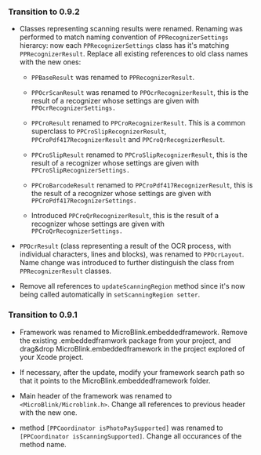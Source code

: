 ### Transition to 0.9.2

- Classes representing scanning results were renamed. Renaming was performed to match naming convention of `PPRecognizerSettings` hierarcy: now each `PPRecognizerSettings` class has it's matching `PPRecognizerResult`. Replace all existing references to old class names with the new ones:

	- `PPBaseResult` was renamed to `PPRecognizerResult`. 

	- `PPOcrScanResult` was renamed to `PPOcrRecognizerResult`, this is the result of a recognizer whose settings are given with `PPOcrRecognizerSettings.`

	- `PPCroResult` renamed to `PPCroRecognizerResult`. This is a common superclass to `PPCroSlipRecognizerResult`, `PPCroPdf417RecognizerResult` and `PPCroQrRecognizerResult`.

	- `PPCroSlipResult` renamed to `PPCroSlipRecognizerResult`, this is the result of a recognizer whose settings are given with `PPCroSlipRecognizerSettings.`

	- `PPCroBarcodeResult` renamed to `PPCroPdf417RecognizerResult`, this is the result of a recognizer whose settings are given with `PPCroPdf417RecognizerSettings.`

	- Introduced `PPCroQrRecognizerResult`, this is the result of a recognizer whose settings are given with `PPCroQrRecognizerSettings.`
	
- `PPOcrResult` (class representing a result of the OCR process, with individual characters, lines and blocks), was renamed to `PPOcrLayout`. Name change was introduced to further distinguish the class from `PPRecognizerResult` classes.

- Remove all references to `updateScanningRegion` method since it's now being called automatically in `setScanningRegion setter`.

### Transition to 0.9.1

- Framework was renamed to MicroBlink.embeddedframework. Remove the existing .embeddedframwork package from your project, and drag&drop MicroBlink.embeddedframework in the project explored of your Xcode project.

- If necessary, after the update, modify your framework search path so that it points to the  MicroBlink.embeddedframework folder.

- Main header of the framework was renamed to `<MicroBlink/Microblink.h>`. Change all references to previous header with the new one.

- method `[PPCoordinator isPhotoPaySupported]` was renamed to `[PPCoordinator isScanningSupported]`. Change all occurances of the method name.